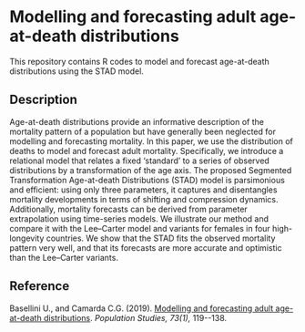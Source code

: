 # Modelling and forecasting adult age-at-death distributions
This repository contains R codes to model and forecast age-at-death distributions using the STAD model.

## Description
Age-at-death distributions provide an informative description of the mortality pattern of a population but have generally been neglected for modelling and forecasting mortality. In this paper, we use the distribution of deaths to model and forecast adult mortality. Specifically, we introduce a relational model that relates a fixed ‘standard’ to a series of observed distributions by a transformation of the age axis. The proposed Segmented Transformation Age-at-death Distributions (STAD) model is parsimonious and efficient: using only three parameters, it captures and disentangles mortality developments in terms of shifting and compression dynamics. Additionally, mortality forecasts can be derived from parameter extrapolation using time-series models. We illustrate our method and compare it with the Lee–Carter model and variants for females in four high-longevity countries. We show that the STAD fits the observed mortality pattern very well, and that its forecasts are more accurate and optimistic than the Lee–Carter variants.

## Reference
Basellini U., and Camarda C.G. (2019). [Modelling and forecasting adult age-at-death distributions](https://www.tandfonline.com/doi/full/10.1080/00324728.2018.1545918). _Population Studies, 73(1),_ 119--138.

